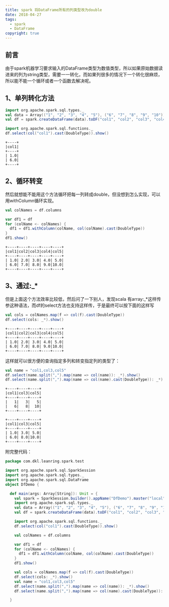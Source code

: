 ```yaml
---
title: spark 将DataFrame所有的列类型改为double
date: 2018-04-27
tags:
  - spark
  - DataFrame
copyright: true
---
```


## 前言
由于spark机器学习要求输入的DataFrame类型为数值类型，所以如果原始数据读进来的列为string类型，需要一一转化，而如果列很多的情况下一个转化很麻烦，所以能不能一个循环或者一个函数去解决呢。
## 1、单列转化方法
```scala
import org.apache.spark.sql.types._
val data = Array(("1", "2", "3", "4", "5"), ("6", "7", "8", "9", "10"))
val df = spark.createDataFrame(data).toDF("col1", "col2", "col3", "col4", "col5")

import org.apache.spark.sql.functions._
df.select(col("col1").cast(DoubleType)).show()
```
```
+----+
|col1|
+----+
| 1.0|
| 6.0|
+----+
```
<!-- more -->
## 2、循环转变
然后就想能不能用这个方法循环把每一列转成double，但没想到怎么实现，可以用withColumn循环实现。
```scala
val colNames = df.columns

var df1 = df
for (colName <- colNames) {
  df1 = df1.withColumn(colName, col(colName).cast(DoubleType))
}
df1.show()
```
```
+----+----+----+----+----+
|col1|col2|col3|col4|col5|
+----+----+----+----+----+
| 1.0| 2.0| 3.0| 4.0| 5.0|
| 6.0| 7.0| 8.0| 9.0|10.0|
+----+----+----+----+----+
```
## 3、通过:_*
但是上面这个方法效率比较低，然后问了一下别人，发现scala 有array:_*这样传参这种语法，而df的select方法也支持这样传，于是最终可以按下面的这样写

```scala
val cols = colNames.map(f => col(f).cast(DoubleType))
df.select(cols: _*).show()
```
```
+----+----+----+----+----+
|col1|col2|col3|col4|col5|
+----+----+----+----+----+
| 1.0| 2.0| 3.0| 4.0| 5.0|
| 6.0| 7.0| 8.0| 9.0|10.0|
+----+----+----+----+----+
```
这样就可以很方便的查询指定多列和转变指定列的类型了：
```scala
val name = "col1,col3,col5"
df.select(name.split(",").map(name => col(name)): _*).show()
df.select(name.split(",").map(name => col(name).cast(DoubleType)): _*).show()
```
```
+----+----+----+
|col1|col3|col5|
+----+----+----+
|   1|   3|   5|
|   6|   8|  10|
+----+----+----+

+----+----+----+
|col1|col3|col5|
+----+----+----+
| 1.0| 3.0| 5.0|
| 6.0| 8.0|10.0|
+----+----+----+
```
附完整代码：
```scala
package com.dkl.leanring.spark.test

import org.apache.spark.sql.SparkSession
import org.apache.spark.sql.types._
import org.apache.spark.sql.DataFrame
object DfDemo {

  def main(args: Array[String]): Unit = {
    val spark = SparkSession.builder().appName("DfDemo").master("local").getOrCreate()
    import org.apache.spark.sql.types._
    val data = Array(("1", "2", "3", "4", "5"), ("6", "7", "8", "9", "10"))
    val df = spark.createDataFrame(data).toDF("col1", "col2", "col3", "col4", "col5")

    import org.apache.spark.sql.functions._
    df.select(col("col1").cast(DoubleType)).show()

    val colNames = df.columns

    var df1 = df
    for (colName <- colNames) {
      df1 = df1.withColumn(colName, col(colName).cast(DoubleType))
    }
    df1.show()

    val cols = colNames.map(f => col(f).cast(DoubleType))
    df.select(cols: _*).show()
    val name = "col1,col3,col5"
    df.select(name.split(",").map(name => col(name)): _*).show()
    df.select(name.split(",").map(name => col(name).cast(DoubleType)): _*).show()

  }
```
